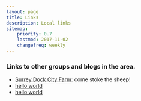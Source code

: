 ```yaml
---
layout: page
title: Links
description: Local links
sitemap:
    priority: 0.7
    lastmod: 2017-11-02
    changefreq: weekly
---
```


### Links to other groups and blogs in the area. 

- <a href="http://www.surreydocksfarm.org.uk/" target="_blank">Surrey Dock City Farm</a>: come stoke the sheep!
- <a href="http://www.surreydocksfarm.org.uk/" target="_blank">hello world</a>
- <a href="http://www.surreydocksfarm.org.uk/" target="_blank">hello world</a>